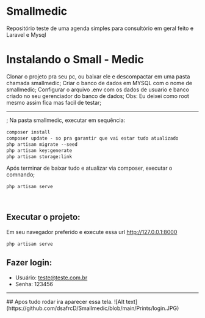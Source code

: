 # Smallmedic
Repositório teste de uma agenda simples para consultório em geral feito e Laravel e Mysql

# Instalando o Small - Medic 
Clonar o projeto pra seu pc, ou baixar ele e descompactar em uma pasta chamada smallmedic;
Criar o banco de dados em MYSQL com o nome de smallmedic;
Configurar o arquivo .env com os dados de usuario e banco criado no seu gerenciador do banco de dados;
Obs: Eu deixei como root mesmo assim fica mas facil de testar;
<hr>;
Na pasta smallmedic, executar em sequência: 

``` 
composer install
composer update - so pra garantir que vai estar tudo atualizado
php artisan migrate --seed 
php artisan key:generate
php artisan storage:link

```
Após terminar de baixar tudo e atualizar via composer, executar o comnando;
```
php artisan serve
```
<br>

## Executar o projeto:

Em seu navegador preferido e execute essa url http://127.0.0.1:8000

```
php artisan serve
```
## Fazer login: 
- Usuário: teste@teste.com.br
- Senha: 123456 

<hr>
## Apos tudo rodar ira aparecer essa tela.
![Alt text](https://github.com/dsafrcD/Smallmedic/blob/main/Prints/login.JPG)

